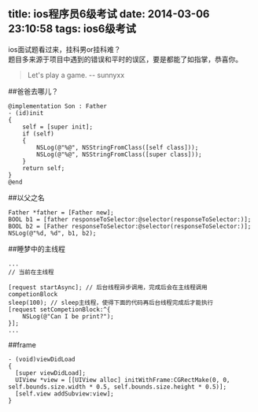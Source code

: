 title: ios程序员6级考试
date: 2014-03-06 23:10:58
tags: ios6级考试
---

ios面试题看过来，挂科男or挂科难？  
题目多来源于项目中遇到的错误和平时的误区，要是都能了如指掌，恭喜你。
 > Let's play a game. -- sunnyxx

##爸爸去哪儿？

```
@implementation Son : Father
- (id)init
{
    self = [super init];
    if (self)
    {
        NSLog(@"%@", NSStringFromClass([self class]));
        NSLog(@"%@", NSStringFromClass([super class]));
    }
    return self;
}
@end
```
<!--more-->

##以父之名
```
Father *father = [Father new];
BOOL b1 = [father responseToSelector:@selector(responseToSelector:)];
BOOL b2 = [Father responseToSelector:@selector(responseToSelector:)];
NSLog(@"%d, %d", b1, b2);
```

##睡梦中的主线程

```
...
// 当前在主线程

[request startAsync]; // 后台线程异步调用，完成后会在主线程调用competionBlock
sleep(100); // sleep主线程，使得下面的代码再后台线程完成后才能执行
[request setCompetionBlock:^{
    NSLog(@"Can I be print?");
}];
...
```

##frame
```
- (void)viewDidLoad
{
  [super viewDidLoad];
  UIView *view = [[UIView alloc] initWithFrame:CGRectMake(0, 0, self.bounds.size.width * 0.5, self.bounds.size.height * 0.5)];
  [self.view addSubview:view];
}
```
